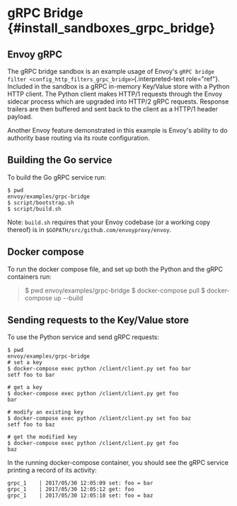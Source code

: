 gRPC Bridge {#install_sandboxes_grpc_bridge}
===========

Envoy gRPC
----------

The gRPC bridge sandbox is an example usage of Envoy\'s
`gRPC bridge filter <config_http_filters_grpc_bridge>`{.interpreted-text
role="ref"}. Included in the sandbox is a gRPC in-memory Key/Value store
with a Python HTTP client. The Python client makes HTTP/1 requests
through the Envoy sidecar process which are upgraded into HTTP/2 gRPC
requests. Response trailers are then buffered and sent back to the
client as a HTTP/1 header payload.

Another Envoy feature demonstrated in this example is Envoy\'s ability
to do authority base routing via its route configuration.

Building the Go service
-----------------------

To build the Go gRPC service run:

    $ pwd
    envoy/examples/grpc-bridge
    $ script/bootstrap.sh
    $ script/build.sh

Note: `build.sh` requires that your Envoy codebase (or a working copy
thereof) is in `$GOPATH/src/github.com/envoyproxy/envoy`.

Docker compose
--------------

To run the docker compose file, and set up both the Python and the gRPC
containers run:

> \$ pwd envoy/examples/grpc-bridge \$ docker-compose pull \$
> docker-compose up \--build

Sending requests to the Key/Value store
---------------------------------------

To use the Python service and send gRPC requests:

    $ pwd
    envoy/examples/grpc-bridge
    # set a key
    $ docker-compose exec python /client/client.py set foo bar
    setf foo to bar

    # get a key
    $ docker-compose exec python /client/client.py get foo
    bar

    # modify an existing key
    $ docker-compose exec python /client/client.py set foo baz
    setf foo to baz

    # get the modified key
    $ docker-compose exec python /client/client.py get foo
    baz

In the running docker-compose container, you should see the gRPC service
printing a record of its activity:

    grpc_1    | 2017/05/30 12:05:09 set: foo = bar
    grpc_1    | 2017/05/30 12:05:12 get: foo
    grpc_1    | 2017/05/30 12:05:18 set: foo = baz
